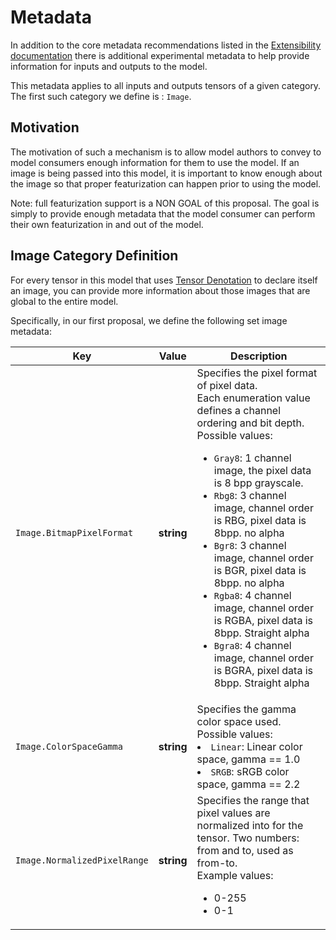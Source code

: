 # Metadata

In addition to the core metadata recommendations listed in the [Extensibility documentation](IR.md) there is additional experimental metadata to help provide information for inputs and outputs to the model.  

This metadata applies to all inputs and outputs tensors of a given category.    The first such category we define is : `Image`.

## Motivation

The motivation of such a mechanism is to allow model authors to convey to model consumers enough information for them to use the model.    If an image is being passed into this model, it is important to know enough
about the image so that proper featurization can happen prior to using the model.   

Note: full featurization support is a NON GOAL of this proposal. The goal is simply to provide enough metadata that the model consumer can perform their own featurization in and out of the model.

## Image Category Definition

For every tensor in this model that uses [Tensor Denotation](TensorDenotation.md) to declare itself an image, you can provide more information about those images that are global to the entire model.

Specifically, in our first proposal, we define the following set image metadata:

|Key|Value|Description|
|-----|----|-----------|
|`Image.BitmapPixelFormat`|__string__|Specifies the pixel format of pixel data.<br>Each enumeration value defines a channel ordering and bit depth.<br>Possible values: <ul><li>`Gray8`: 1 channel image, the pixel data is 8 bpp grayscale.</li><li>`Rbg8`: 3 channel image, channel order is RBG, pixel data is 8bpp.  no alpha</li><li>`Bgr8`: 3 channel image, channel order is BGR, pixel data is 8bpp.  no alpha</li><li>`Rgba8`: 4 channel image, channel order is RGBA, pixel data is 8bpp.  Straight alpha</li><li>`Bgra8`: 4 channel image, channel order is BGRA, pixel data is 8bpp.  Straight alpha</li></ul>|
|`Image.ColorSpaceGamma`|__string__|Specifies the gamma color space used.<br>Possible values:</li><li>`Linear`: Linear color space, gamma == 1.0</li><li>`SRGB`: sRGB color space, gamma == 2.2</li></ul>|
|`Image.NormalizedPixelRange`|__string__|Specifies the range that pixel values are normalized into for the tensor.  Two numbers: from and to, used as from-to.<br>Example values:<ul><li>0-255</li><li>0-1</li></ul>|


		
